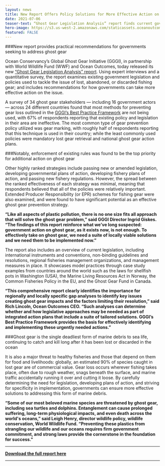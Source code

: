 ```yaml
---
layout: news
title: New Report Offers Policy Solutions for More Effective Action on Abandoned, Lost and Discarded Fishing Gear
date: 2021-07-06
teaser-text: “Ghost Gear Legislation Analysis” report finds current government action on ghost gear inadequate and provides practical recommendations for improvement.
hero-image: https://s3.us-west-2.amazonaws.com/staticassets.oceanoutcomes.org/news+and+analysis/hero+images/ghost-gear-legislation-analysis-report-hero.jpg
featured: FALSE
---
```


###New report provides practical recommendations for governments seeking to address ghost gear

Ocean Conservancy’s Global Ghost Gear Initiative (GGGI), in partnership with World Wildlife Fund (WWF) and Ocean Outcomes, today released its new <a href="https://static1.squarespace.com/static/650ded502411400532ea242f/t/651c9da7c0778335961fc0e2/1696374185011/GGGI_WWF_Ghost_Gear_Legislation_Analysis.pdf" target="_blank">“Ghost Gear Legislation Analysis” report</a>. Using expert interviews and a quantitative survey, the report examines existing government legislation and policies used to tackle the issue of lost, abandoned, or discarded fishing gear; and includes recommendations for how governments can take more effective action on the issue. 

A survey of 34 ghost gear stakeholders — including 16 government actors — across 24 different countries found that most methods for preventing gear loss outlined in the <a href="https://www.ghostgear.org/resources" target="_blank">GGGI’s Best Practice Framework</a> are not being used, with 67% of respondents reporting that existing policy and legislation in their area are ineffective. The most common type of gear prevention policy utilized was gear marking, with roughly half of respondents reporting that this technique is used in their country; while the least commonly used policies were mandatory lost gear retrieval and national ghost gear action plans. 

###Notably, enforcement of existing rules was found to be the top priority for additional action on ghost gear

Other highly ranked strategies include passing new or amended legislation, developing governmental plans of action, developing fishery plans of action, and passing new fishery regulations. However, the spread between the ranked effectiveness of each strategy was minimal, meaning that respondents believed that all of the policies were relatively important. Extended Producer Responsibility (or EPR) schemes for fishing gear were also examined, and were found to have significant potential as an effective ghost gear prevention strategy. 

**“Like all aspects of plastic pollution, there is no one size fits all approach that will solve the ghost gear problem,” said GGGI Director Ingrid Giskes. “The findings of this report reinforce what we’ve long suspected: government action on ghost gear, as it exists now, is not enough. To effectively take on ghost gear, we need a suite of locally viable solutions and we need them to be implemented now.”**

The report also includes an overview of current legislation, including international instruments and conventions, non-binding guidelines and resolutions, regional fisheries management organizations, and management measures in place. It showcases model practices through case study examples from countries around the world such as the laws for shellfish pots in Washington (USA), the Marine Living Resources Act in Norway, the Common Fisheries Policy in the EU, and the Ghost Gear Fund in Canada.

**“This comprehensive report clearly identifies the importance for regionally and locally specific gap analyses to identify key issues creating ghost gear impacts and the factors limiting their resolution,” said Rich Lincoln, Ocean Outcomes CEO. “Such analyses can determine whether and how legislative approaches may be needed as part of integrated action plans that include a suite of tailored solutions. GGGI’s Best Practice Framework provides the basis for effectively identifying and implementing these urgently needed actions.”**

###Ghost gear is the single deadliest form of marine debris to sea life, continuing to catch and kill long after it has been lost or discarded in the ocean 

It is also a major threat to healthy fisheries and those that depend on them for food and livelihoods: globally, an estimated 90% of species caught in lost gear are of commercial value. Gear loss occurs wherever fishing takes place, often due to rough weather, snags beneath the surface, and marine traffic accidentally running it over and cutting it loose. By carefully determining the need for legislation, developing plans of action, and striving for specificity in implementation, governments can ensure more effective solutions to addressing this form of marine debris.

**“Some of our most beloved marine species are threatened by ghost gear, including sea turtles and dolphins. Entanglement can cause prolonged suffering, long-term physiological impacts, and even death across the world's oceans,” said Leigh Henry, director wildlife policy, wildlife conservation, World Wildlife Fund. “Preventing these plastics from strangling our wildlife and our oceans requires firm government commitment, and strong laws provide the cornerstone in the foundation for success."**

----

**<a href="https://static1.squarespace.com/static/650ded502411400532ea242f/t/651c9da7c0778335961fc0e2/1696374185011/GGGI_WWF_Ghost_Gear_Legislation_Analysis.pdf" target="_blank">Download the full report here</a>**

----
